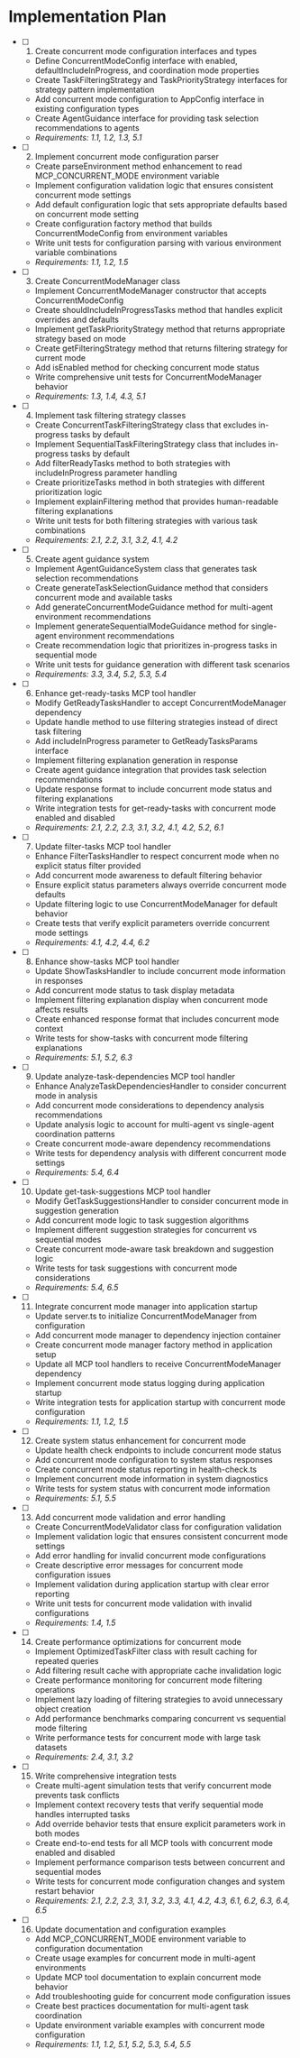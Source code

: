 # Implementation Plan

- [ ] 1. Create concurrent mode configuration interfaces and types
  - Define ConcurrentModeConfig interface with enabled, defaultIncludeInProgress, and coordination mode properties
  - Create TaskFilteringStrategy and TaskPriorityStrategy interfaces for strategy pattern implementation
  - Add concurrent mode configuration to AppConfig interface in existing configuration types
  - Create AgentGuidance interface for providing task selection recommendations to agents
  - _Requirements: 1.1, 1.2, 1.3, 5.1_

- [ ] 2. Implement concurrent mode configuration parser
  - Create parseEnvironment method enhancement to read MCP_CONCURRENT_MODE environment variable
  - Implement configuration validation logic that ensures consistent concurrent mode settings
  - Add default configuration logic that sets appropriate defaults based on concurrent mode setting
  - Create configuration factory method that builds ConcurrentModeConfig from environment variables
  - Write unit tests for configuration parsing with various environment variable combinations
  - _Requirements: 1.1, 1.2, 1.5_

- [ ] 3. Create ConcurrentModeManager class
  - Implement ConcurrentModeManager constructor that accepts ConcurrentModeConfig
  - Create shouldIncludeInProgressTasks method that handles explicit overrides and defaults
  - Implement getTaskPriorityStrategy method that returns appropriate strategy based on mode
  - Create getFilteringStrategy method that returns filtering strategy for current mode
  - Add isEnabled method for checking concurrent mode status
  - Write comprehensive unit tests for ConcurrentModeManager behavior
  - _Requirements: 1.3, 1.4, 4.3, 5.1_

- [ ] 4. Implement task filtering strategy classes
  - Create ConcurrentTaskFilteringStrategy class that excludes in-progress tasks by default
  - Implement SequentialTaskFilteringStrategy class that includes in-progress tasks by default
  - Add filterReadyTasks method to both strategies with includeInProgress parameter handling
  - Create prioritizeTasks method in both strategies with different prioritization logic
  - Implement explainFiltering method that provides human-readable filtering explanations
  - Write unit tests for both filtering strategies with various task combinations
  - _Requirements: 2.1, 2.2, 3.1, 3.2, 4.1, 4.2_

- [ ] 5. Create agent guidance system
  - Implement AgentGuidanceSystem class that generates task selection recommendations
  - Create generateTaskSelectionGuidance method that considers concurrent mode and available tasks
  - Add generateConcurrentModeGuidance method for multi-agent environment recommendations
  - Implement generateSequentialModeGuidance method for single-agent environment recommendations
  - Create recommendation logic that prioritizes in-progress tasks in sequential mode
  - Write unit tests for guidance generation with different task scenarios
  - _Requirements: 3.3, 3.4, 5.2, 5.3, 5.4_

- [ ] 6. Enhance get-ready-tasks MCP tool handler
  - Modify GetReadyTasksHandler to accept ConcurrentModeManager dependency
  - Update handle method to use filtering strategies instead of direct task filtering
  - Add includeInProgress parameter to GetReadyTasksParams interface
  - Implement filtering explanation generation in response
  - Create agent guidance integration that provides task selection recommendations
  - Update response format to include concurrent mode status and filtering explanations
  - Write integration tests for get-ready-tasks with concurrent mode enabled and disabled
  - _Requirements: 2.1, 2.2, 2.3, 3.1, 3.2, 4.1, 4.2, 5.2, 6.1_

- [ ] 7. Update filter-tasks MCP tool handler
  - Enhance FilterTasksHandler to respect concurrent mode when no explicit status filter provided
  - Add concurrent mode awareness to default filtering behavior
  - Ensure explicit status parameters always override concurrent mode defaults
  - Update filtering logic to use ConcurrentModeManager for default behavior
  - Create tests that verify explicit parameters override concurrent mode settings
  - _Requirements: 4.1, 4.2, 4.4, 6.2_

- [ ] 8. Enhance show-tasks MCP tool handler
  - Update ShowTasksHandler to include concurrent mode information in responses
  - Add concurrent mode status to task display metadata
  - Implement filtering explanation display when concurrent mode affects results
  - Create enhanced response format that includes concurrent mode context
  - Write tests for show-tasks with concurrent mode filtering explanations
  - _Requirements: 5.1, 5.2, 6.3_

- [ ] 9. Update analyze-task-dependencies MCP tool handler
  - Enhance AnalyzeTaskDependenciesHandler to consider concurrent mode in analysis
  - Add concurrent mode considerations to dependency analysis recommendations
  - Update analysis logic to account for multi-agent vs single-agent coordination patterns
  - Create concurrent mode-aware dependency recommendations
  - Write tests for dependency analysis with different concurrent mode settings
  - _Requirements: 5.4, 6.4_

- [ ] 10. Update get-task-suggestions MCP tool handler
  - Modify GetTaskSuggestionsHandler to consider concurrent mode in suggestion generation
  - Add concurrent mode logic to task suggestion algorithms
  - Implement different suggestion strategies for concurrent vs sequential modes
  - Create concurrent mode-aware task breakdown and suggestion logic
  - Write tests for task suggestions with concurrent mode considerations
  - _Requirements: 5.4, 6.5_

- [ ] 11. Integrate concurrent mode manager into application startup
  - Update server.ts to initialize ConcurrentModeManager from configuration
  - Add concurrent mode manager to dependency injection container
  - Create concurrent mode manager factory method in application setup
  - Update all MCP tool handlers to receive ConcurrentModeManager dependency
  - Implement concurrent mode status logging during application startup
  - Write integration tests for application startup with concurrent mode configuration
  - _Requirements: 1.1, 1.2, 1.5_

- [ ] 12. Create system status enhancement for concurrent mode
  - Update health check endpoints to include concurrent mode status
  - Add concurrent mode configuration to system status responses
  - Create concurrent mode status reporting in health-check.ts
  - Implement concurrent mode information in system diagnostics
  - Write tests for system status with concurrent mode information
  - _Requirements: 5.1, 5.5_

- [ ] 13. Add concurrent mode validation and error handling
  - Create ConcurrentModeValidator class for configuration validation
  - Implement validation logic that ensures consistent concurrent mode settings
  - Add error handling for invalid concurrent mode configurations
  - Create descriptive error messages for concurrent mode configuration issues
  - Implement validation during application startup with clear error reporting
  - Write unit tests for concurrent mode validation with invalid configurations
  - _Requirements: 1.4, 1.5_

- [ ] 14. Create performance optimizations for concurrent mode
  - Implement OptimizedTaskFilter class with result caching for repeated queries
  - Add filtering result cache with appropriate cache invalidation logic
  - Create performance monitoring for concurrent mode filtering operations
  - Implement lazy loading of filtering strategies to avoid unnecessary object creation
  - Add performance benchmarks comparing concurrent vs sequential mode filtering
  - Write performance tests for concurrent mode with large task datasets
  - _Requirements: 2.4, 3.1, 3.2_

- [ ] 15. Write comprehensive integration tests
  - Create multi-agent simulation tests that verify concurrent mode prevents task conflicts
  - Implement context recovery tests that verify sequential mode handles interrupted tasks
  - Add override behavior tests that ensure explicit parameters work in both modes
  - Create end-to-end tests for all MCP tools with concurrent mode enabled and disabled
  - Implement performance comparison tests between concurrent and sequential modes
  - Write tests for concurrent mode configuration changes and system restart behavior
  - _Requirements: 2.1, 2.2, 2.3, 3.1, 3.2, 3.3, 4.1, 4.2, 4.3, 6.1, 6.2, 6.3, 6.4, 6.5_

- [ ] 16. Update documentation and configuration examples
  - Add MCP_CONCURRENT_MODE environment variable to configuration documentation
  - Create usage examples for concurrent mode in multi-agent environments
  - Update MCP tool documentation to explain concurrent mode behavior
  - Add troubleshooting guide for concurrent mode configuration issues
  - Create best practices documentation for multi-agent task coordination
  - Update environment variable examples with concurrent mode configuration
  - _Requirements: 1.1, 1.2, 5.1, 5.2, 5.3, 5.4, 5.5_